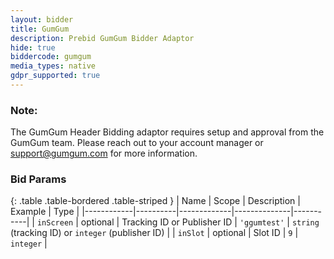 ```yaml
---
layout: bidder
title: GumGum
description: Prebid GumGum Bidder Adaptor
hide: true
biddercode: gumgum
media_types: native
gdpr_supported: true
---
```


### Note:

The GumGum Header Bidding adaptor requires setup and approval from the GumGum
team. Please reach out to your account manager or <support@gumgum.com> for more
information.

### Bid Params

{: .table .table-bordered .table-striped }
| Name       | Scope    | Description | Example      | Type      |
|------------|----------|-------------|--------------|-----------|
| `inScreen` | optional | Tracking ID or Publisher ID | `'ggumtest'` | `string` (tracking ID) or `integer` (publisher ID) |
| `inSlot`   | optional | Slot ID     | `9`          | `integer` |

